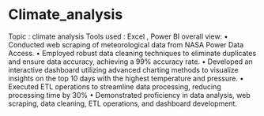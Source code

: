 # Climate_analysis
Topic : climate analysis
Tools used : Excel , Power BI
overall view:
•	Conducted web scraping of meteorological data from NASA Power Data Access.
•	Employed robust data cleaning techniques to eliminate duplicates and ensure data accuracy, achieving a 99% accuracy rate.
•	Developed an interactive dashboard utilizing advanced charting methods to visualize insights on the top 10 days with the highest temperature and pressure.
•	Executed ETL operations to streamline data processing, reducing processing time by 30%
•	Demonstrated proficiency in data analysis, web scraping, data cleaning, ETL operations, and dashboard development.
